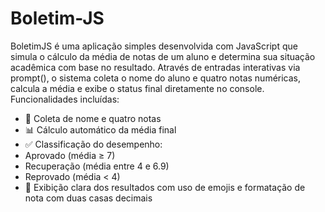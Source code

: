 # Boletim-JS
BoletimJS é uma aplicação simples desenvolvida com JavaScript que simula o cálculo da média de notas de um aluno e determina sua situação acadêmica com base no resultado. Através de entradas interativas via prompt(), o sistema coleta o nome do aluno e quatro notas numéricas, calcula a média e exibe o status final diretamente no console.
Funcionalidades incluídas:
- 📝 Coleta de nome e quatro notas
- 📊 Cálculo automático da média final
- ✅ Classificação do desempenho:
- Aprovado (média ≥ 7)
- Recuperação (média entre 4 e 6.9)
- Reprovado (média < 4)
- 🎯 Exibição clara dos resultados com uso de emojis e formatação de nota com duas casas decimais
